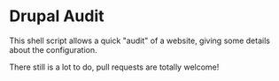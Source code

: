 Drupal Audit
============

This shell script allows a quick "audit" of a website, giving some details about the configuration.

There still is a lot to do, pull requests are totally welcome!
